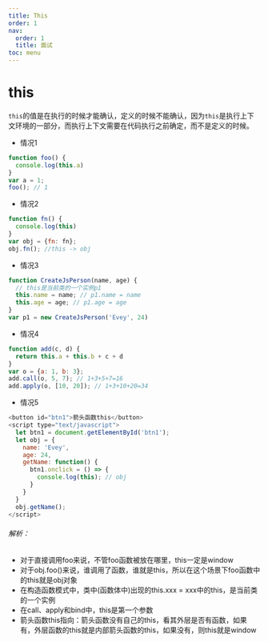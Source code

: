 ```yaml
---
title: This
order: 1
nav:
  order: 1
  title: 面试
toc: menu
---
```


# **this**

`this`的值是在执行的时候才能确认，定义的时候不能确认，因为`this`是执行上下文环境的一部分，而执行上下文需要在代码执行之前确定，而不是定义的时候。

- 情况1

```js
function foo() {
  console.log(this.a)
}
var a = 1;
foo(); // 1
```

- 情况2

```js
function fn() {
  console.log(this)
}
var obj = {fn: fn};
obj.fn(); //this -> obj
```

- 情况3

```js
function CreateJsPerson(name, age) {
  // this是当前类的一个实例p1
  this.name = name; // p1.name = name
  this.age = age; // p1.age = age
}
var p1 = new CreateJsPerson('Evey', 24)
```

- 情况4

```js
function add(c, d) {
  return this.a + this.b + c + d
}
var o = {a: 1, b: 3};
add.call(o, 5, 7); // 1+3+5+7=16
add.apply(o, [10, 20]); // 1+3+10+20=34
```

- 情况5

```js
<button id="btn1">箭头函数this</button>
<script type="text/javascript">
  let btn1 = document.getElementById('btn1');
  let obj = {
    name: 'Evey',
    age: 24,
    getName: function() {
      btn1.onclick = () => {
        console.log(this); // obj
      }
    }
  }
  obj.getName();
</script>
```

###### 解析：

- 对于直接调用foo来说，不管foo函数被放在哪里，this一定是window
- 对于obj.foo()来说，谁调用了函数，谁就是this，所以在这个场景下foo函数中的this就是obj对象
- 在构造函数模式中，类中(函数体中)出现的this.xxx = xxx中的this，是当前类的一个实例
- 在call、apply和bind中，this是第一个参数
- 箭头函数this指向：箭头函数没有自己的this，看其外层是否有函数，如果有，外层函数的this就是内部箭头函数的this，如果没有，则this就是window